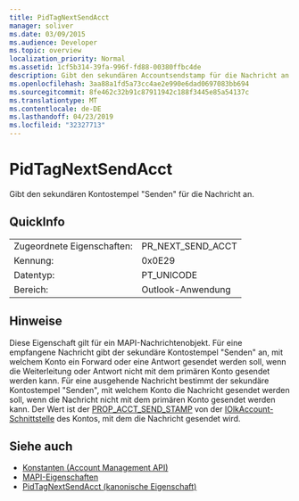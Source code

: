 ```yaml
---
title: PidTagNextSendAcct
manager: soliver
ms.date: 03/09/2015
ms.audience: Developer
ms.topic: overview
localization_priority: Normal
ms.assetid: 1cf5b314-39fa-996f-fd88-00380ffbc4de
description: Gibt den sekundären Accountsendstamp für die Nachricht an.
ms.openlocfilehash: 3aa88a1fd5a73cc4ae2e990e6dad0697083bb694
ms.sourcegitcommit: 8fe462c32b91c87911942c188f3445e85a54137c
ms.translationtype: MT
ms.contentlocale: de-DE
ms.lasthandoff: 04/23/2019
ms.locfileid: "32327713"
---
```

# <a name="pidtagnextsendacct"></a>PidTagNextSendAcct

Gibt den sekundären Kontostempel "Senden" für die Nachricht an.
  
## <a name="quick-info"></a>QuickInfo

|||
|:-----|:-----|
|Zugeordnete Eigenschaften:  <br/> |PR_NEXT_SEND_ACCT  <br/> |
|Kennung:  <br/> |0x0E29  <br/> |
|Datentyp:  <br/> |PT_UNICODE  <br/> |
|Bereich:  <br/> |Outlook-Anwendung  <br/> |
   
## <a name="remarks"></a>Hinweise

Diese Eigenschaft gilt für ein MAPI-Nachrichtenobjekt. Für eine empfangene Nachricht gibt der sekundäre Kontostempel "Senden" an, mit welchem Konto ein Forward oder eine Antwort gesendet werden soll, wenn die Weiterleitung oder Antwort nicht mit dem primären Konto gesendet werden kann. Für eine ausgehende Nachricht bestimmt der sekundäre Kontostempel "Senden", mit welchem Konto die Nachricht gesendet werden soll, wenn die Nachricht nicht mit dem primären Konto gesendet werden kann. Der Wert ist der [PROP_ACCT_SEND_STAMP](prop_acct_send_stamp.md) von der [IOlkAccount-Schnittstelle](iolkaccount.md) des Kontos, mit dem die Nachricht gesendet wird. 
  
## <a name="see-also"></a>Siehe auch

- [Konstanten (Account Management API)](constants-account-management-api.md)
- [MAPI-Eigenschaften](https://msdn.microsoft.com/library/3b980217-b65b-442b-8c18-b8b9f3ff487a%28Office.15%29.aspx) 
- [PidTagNextSendAcct (kanonische Eigenschaft)](https://msdn.microsoft.com/library/b7429c2e-0d9d-4921-9f56-9ecad817f8cb%28Office.15%29.aspx)

